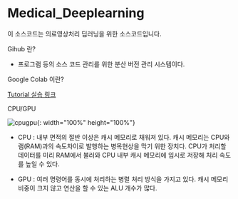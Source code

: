 # Medical_Deeplearning

이 소스코드는 의료영상처리 딥러닝을 위한 소스코드입니다.

Gihub 란?
* 프로그램 등의 소스 코드 관리를 위한 분산 버전 관리 시스템이다.

Google Colab 이란?

[Tutorial 실습 링크](https://colab.research.google.com/github/Yonsei-MILab/Medical_Deeplearning/blob/master/CNN_VGG(Cifar10).ipynb)

CPU/GPU

![cpugpu](https://user-images.githubusercontent.com/35986429/61581719-c3184780-ab5c-11e9-8d98-ffaa6e526e01.JPG){: width="100%" height="100%"}

* CPU : 내부 면적의 절반 이상은 캐시 메모리로 채워져 있다. 캐시 메모리는 CPU와 램(RAM)과의 속도차이로 발행하는 병목현상을 막기 위한 장치다. CPU가 처리할 데이터를 미리 RAM에서 불러와 CPU 내부 캐시 메모리에 임시로 저장해 처리 속도를 높일 수 있다.

* GPU :  여러 명령어를 동시에 처리하는 병렬 처리 방식을 가지고 있다. 캐시 메모리 비중이 크지 않고 연산을 할 수 있는 ALU 개수가 많다.
